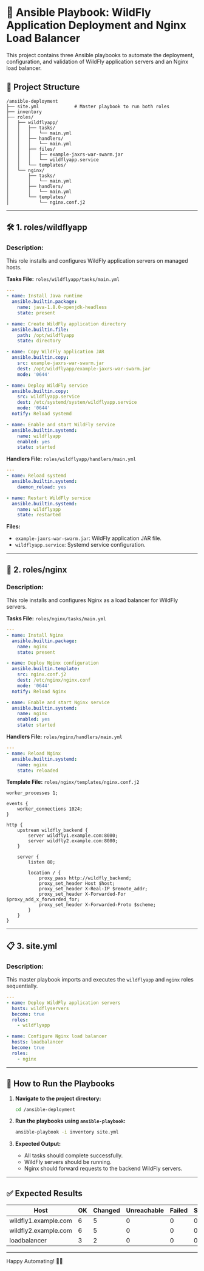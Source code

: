 # 🚀 **Ansible Playbook: WildFly Application Deployment and Nginx Load Balancer**

This project contains three Ansible playbooks to automate the deployment, configuration, and validation of WildFly application servers and an Nginx load balancer.

## 📂 **Project Structure**

```
/ansible-deployment
├── site.yml             # Master playbook to run both roles
├── inventory
├── roles/
│   ├── wildflyapp/
│   │   ├── tasks/
│   │   │   └── main.yml
│   │   ├── handlers/
│   │   │   └── main.yml
│   │   ├── files/
│   │   │   ├── example-jaxrs-war-swarm.jar
│   │   │   └── wildflyapp.service
│   │   └── templates/
│   └── nginx/
│       ├── tasks/
│       │   └── main.yml
│       ├── handlers/
│       │   └── main.yml
│       └── templates/
│           └── nginx.conf.j2
```

---

## 🛠️ **1. roles/wildflyapp**

### **Description:**  
This role installs and configures WildFly application servers on managed hosts.

**Tasks File:** `roles/wildflyapp/tasks/main.yml`

```yaml
---
- name: Install Java runtime
  ansible.builtin.package:
    name: java-1.8.0-openjdk-headless
    state: present

- name: Create WildFly application directory
  ansible.builtin.file:
    path: /opt/wildflyapp
    state: directory

- name: Copy WildFly application JAR
  ansible.builtin.copy:
    src: example-jaxrs-war-swarm.jar
    dest: /opt/wildflyapp/example-jaxrs-war-swarm.jar
    mode: '0644'

- name: Deploy WildFly service
  ansible.builtin.copy:
    src: wildflyapp.service
    dest: /etc/systemd/system/wildflyapp.service
    mode: '0644'
  notify: Reload systemd

- name: Enable and start WildFly service
  ansible.builtin.systemd:
    name: wildflyapp
    enabled: yes
    state: started
```

**Handlers File:** `roles/wildflyapp/handlers/main.yml`

```yaml
---
- name: Reload systemd
  ansible.builtin.systemd:
    daemon_reload: yes

- name: Restart WildFly service
  ansible.builtin.systemd:
    name: wildflyapp
    state: restarted
```

**Files:**
- `example-jaxrs-war-swarm.jar`: WildFly application JAR file.
- `wildflyapp.service`: Systemd service configuration.

---

## 🧪 **2. roles/nginx**

### **Description:**  
This role installs and configures Nginx as a load balancer for WildFly servers.

**Tasks File:** `roles/nginx/tasks/main.yml`

```yaml
---
- name: Install Nginx
  ansible.builtin.package:
    name: nginx
    state: present

- name: Deploy Nginx configuration
  ansible.builtin.template:
    src: nginx.conf.j2
    dest: /etc/nginx/nginx.conf
    mode: '0644'
  notify: Reload Nginx

- name: Enable and start Nginx service
  ansible.builtin.systemd:
    name: nginx
    enabled: yes
    state: started
```

**Handlers File:** `roles/nginx/handlers/main.yml`

```yaml
---
- name: Reload Nginx
  ansible.builtin.systemd:
    name: nginx
    state: reloaded
```

**Template File:** `roles/nginx/templates/nginx.conf.j2`

```nginx
worker_processes 1;

events {
    worker_connections 1024;
}

http {
    upstream wildfly_backend {
        server wildfly1.example.com:8080;
        server wildfly2.example.com:8080;
    }

    server {
        listen 80;

        location / {
            proxy_pass http://wildfly_backend;
            proxy_set_header Host $host;
            proxy_set_header X-Real-IP $remote_addr;
            proxy_set_header X-Forwarded-For $proxy_add_x_forwarded_for;
            proxy_set_header X-Forwarded-Proto $scheme;
        }
    }
}
```

---

## 📋 **3. site.yml**

### **Description:**  
This master playbook imports and executes the `wildflyapp` and `nginx` roles sequentially.

```yaml
---
- name: Deploy WildFly application servers
  hosts: wildflyservers
  become: true
  roles:
    - wildflyapp

- name: Configure Nginx load balancer
  hosts: loadbalancer
  become: true
  roles:
    - nginx
```

---

## 🚦 **How to Run the Playbooks**

1. **Navigate to the project directory:**
   ```bash
   cd /ansible-deployment
   ```

2. **Run the playbooks using `ansible-playbook`:**
   ```bash
   ansible-playbook -i inventory site.yml
   ```

3. **Expected Output:**
   - All tasks should complete successfully.
   - WildFly servers should be running.
   - Nginx should forward requests to the backend WildFly servers.

---

## ✅ **Expected Results**

| Host                 | OK | Changed | Unreachable | Failed | Skipped | Rescued | Ignored |
|-----------------------|----|---------|------------|--------|---------|---------|---------|
| wildfly1.example.com | 6  | 5       | 0          | 0      | 0       | 0       | 0       |
| wildfly2.example.com | 6  | 5       | 0          | 0      | 0       | 0       | 0       |
| loadbalancer         | 3  | 2       | 0          | 0      | 0       | 0       | 0       |

---

Happy Automating! 🚀✨
